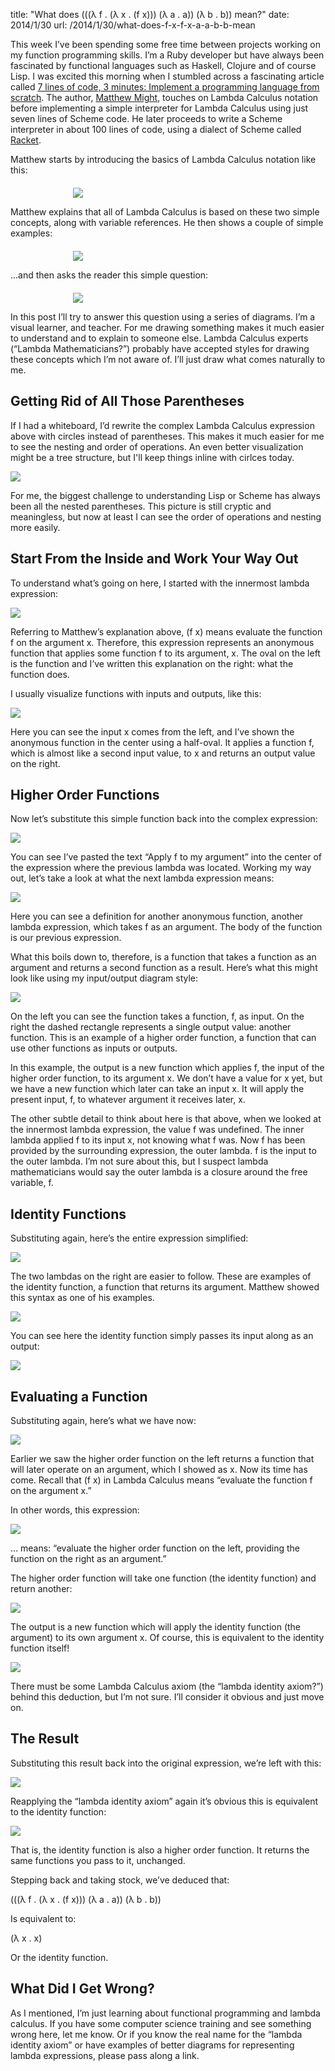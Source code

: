 title: "What does (((λ f . (λ x . (f x))) (λ a . a)) (λ b . b)) mean?"
date: 2014/1/30
url: /2014/1/30/what-does-f-x-f-x-a-a-b-b-mean

This week I’ve been spending some free time between projects working on my
function programming skills. I’m a Ruby developer but have always been
fascinated by functional languages such as Haskell, Clojure and of course Lisp.
I was excited this morning when I stumbled across a fascinating article called
[7 lines of code, 3 minutes: Implement a programming language from scratch](http://matt.might.net/articles/implementing-a-programming-language/). The
author, [Matthew Might](https://twitter.com/mattmight), touches on Lambda Calculus notation before implementing
a simple interpreter for Lambda Calculus using just seven lines of Scheme code.
He later proceeds to write a Scheme interpreter in about 100 lines of code,
using a dialect of Scheme called [Racket](http://racket-lang.org).

Matthew starts by introducing the basics of Lambda Calculus notation like this:

<div style="margin: 20px 0 0 100px">
  <img src="http://patshaughnessy.net/assets/2014/1/30/basics.png"><br/>
</div>

Matthew explains that all of Lambda Calculus is based on these two simple
concepts, along with variable references. He then shows a couple of simple examples:

<div style="margin: 20px 0 0 100px">
  <img src="http://patshaughnessy.net/assets/2014/1/30/examples.png"><br/>
</div>

...and then asks the reader this simple question:

<div style="margin: 20px 0 0 100px">
  <img src="http://patshaughnessy.net/assets/2014/1/30/question.png"><br/>
</div>

In this post I’ll try to answer this question using a series of diagrams. I’m a
visual learner, and teacher. For me drawing something makes it much easier to
understand and to explain to someone else. Lambda Calculus experts (“Lambda
Mathematicians?”) probably have accepted styles for drawing these concepts
which I’m not aware of. I’ll just draw what comes naturally to me.

## Getting Rid of All Those Parentheses

If I had a whiteboard, I’d rewrite the complex Lambda Calculus expression above
with circles instead of parentheses. This makes it much easier for me to see
the nesting and order of operations. An even better visualization might be a tree structure, but I'll keep things inline with cirlces today.

<img src="http://patshaughnessy.net/assets/2014/1/30/one.png"><br/>

For me, the biggest challenge to understanding Lisp or Scheme has always been
all the nested parentheses. This picture is still cryptic and meaningless, but
now at least I can see the order of operations and nesting more easily.

## Start From the Inside and Work Your Way Out

To understand what’s going on here, I started with the innermost lambda
expression:

<img src="http://patshaughnessy.net/assets/2014/1/30/two.png"><br/>

Referring to Matthew’s explanation above, <span class="code">(f x)</span> means evaluate the function <span class="code">f</span>
on the argument <span class="code">x</span>. Therefore, this expression represents an anonymous function
that applies some function <span class="code">f</span> to its argument, <span class="code">x</span>. The oval on the left is the
function and I’ve written this explanation on the right: what the function
does.

I usually visualize functions with inputs and outputs, like this:

<img src="http://patshaughnessy.net/assets/2014/1/30/three.png"><br/>

Here you can see the input <span class="code">x</span> comes from the left, and I’ve shown the anonymous
function in the center using a half-oval. It applies a function <span class="code">f</span>, which is
almost like a second input value, to <span class="code">x</span> and returns an output value on the
right.

## Higher Order Functions

Now let’s substitute this simple function back into the complex expression:

<img src="http://patshaughnessy.net/assets/2014/1/30/four.png"><br/>

You can see I’ve pasted the text “Apply f to my argument” into the center of
the expression where the previous lambda was located. Working my way out, let’s
take a look at what the next lambda expression means:

<img src="http://patshaughnessy.net/assets/2014/1/30/five.png"><br/>

Here you can see a definition for another anonymous function, another lambda
expression, which takes <span class="code">f</span> as an argument. The body of the function is our
previous expression.

What this boils down to, therefore, is a function that takes a function as an
argument and returns a second function as a result. Here’s what this might look
like using my input/output diagram style:

<img src="http://patshaughnessy.net/assets/2014/1/30/six.png"><br/>

On the left you can see the function takes a function, <span class="code">f</span>, as input. On the
right the dashed rectangle represents a single output value: another function.
This is an example of a higher order function, a function that can use other
functions as inputs or outputs. 

In this example, the output is a new function which applies <span class="code">f</span>, the input of the
higher order function, to its argument <span class="code">x</span>. We don’t have a value for <span class="code">x</span> yet, but
we have a new function which later can take an input <span class="code">x</span>. It will apply the
present input, <span class="code">f</span>, to whatever argument it receives later, <span class="code">x</span>.

The other subtle detail to think about here is that above, when we looked at
the innermost lambda expression, the value <span class="code">f</span> was undefined. The inner lambda
applied <span class="code">f</span> to its input <span class="code">x</span>, not knowing what <span class="code">f</span> was. Now <span class="code">f</span> has been provided by
the surrounding expression, the outer lambda. <span class="code">f</span> is the input to the outer
lambda. I’m not sure about this, but I suspect lambda mathematicians would say
the outer lambda is a closure around the free variable, <span class="code">f</span>.

## Identity Functions

Substituting again, here’s the entire expression simplified:

<img src="http://patshaughnessy.net/assets/2014/1/30/seven.png"><br/>

The two lambdas on the right are easier to follow. These are examples of the
identity function, a function that returns its argument. Matthew showed this
syntax as one of his examples.

<img src="http://patshaughnessy.net/assets/2014/1/30/eight.png"><br/>

You can see here the identity function simply passes its input along as an
output:

<img src="http://patshaughnessy.net/assets/2014/1/30/nine.png"><br/>

## Evaluating a Function

Substituting again, here’s what we have now:

<img src="http://patshaughnessy.net/assets/2014/1/30/ten.png"><br/>

Earlier we saw the higher order function on the left returns a function that
will later operate on an argument, which I showed as <span class="code">x</span>. Now its time has come.
Recall that <span class="code">(f x)</span> in Lambda Calculus means “evaluate the function <span class="code">f</span> on the
argument <span class="code">x</span>.”

In other words, this expression:

<img src="http://patshaughnessy.net/assets/2014/1/30/eleven.png"><br/>

… means: “evaluate the higher order function on the left, providing the
function on the right as an argument.”

The higher order function will take one function (the identity function) and
return another:

<img src="http://patshaughnessy.net/assets/2014/1/30/twelve.png"><br/>

The output is a new function which will apply the identity function (the
argument) to its own argument <span class="code">x</span>. Of course, this is equivalent to the identity
function itself!

<img src="http://patshaughnessy.net/assets/2014/1/30/thirteen.png"><br/>

There must be some Lambda Calculus axiom (the “lambda identity axiom?”) behind
this deduction, but I’m not sure. I’ll consider it obvious and just move on.

## The Result

Substituting this result back into the original expression, we’re left with
this:

<img src="http://patshaughnessy.net/assets/2014/1/30/fourteen.png"><br/>

Reapplying the “lambda identity axiom” again it’s
obvious this is equivalent to the identity function:

<img src="http://patshaughnessy.net/assets/2014/1/30/fifteen.png"><br/>

That is, the identity function is also a higher order function. It returns the
same functions you pass to it, unchanged.

Stepping back and taking stock, we’ve deduced that:

<span class="code">(((λ f . (λ x . (f x))) (λ a . a)) (λ b . b))</span>


Is equivalent to:

<span class="code">(λ x . x)</span>

Or the identity function.

## What Did I Get Wrong?

As I mentioned, I’m just learning about functional programming and lambda
calculus. If you have some computer science training and see something wrong
here, let me know. Or if you know the real name for the “lambda identity axiom”
or have examples of better diagrams for representing lambda expressions, please
pass along a link.
